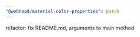 ```yaml
---
"@webhead/material-color-properties": patch
---
```


refactor: fix README.md, arguments to main method

